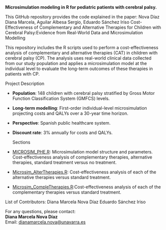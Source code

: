 **Microsimulation modeling in R for pediatric patients with cerebral palsy.**

This GitHub repository provides the code explained in the paper: Nova Díaz Diana Marcela, Aguilar Albesa Sergio, Eduardo Sánchez Iriso
Cost-Effectiveness of Complementary and Alternative Therapies for Children with Cerebral Palsy:Evidence from Real-World Data and Microsimulation Modelling


This repository includes the R scripts used to perform a cost-effectiveness analysis of complementary and alternative therapies (CAT) in children with cerebral palsy (CP). The analysis uses real-world clinical data collected from our study population and applies a microsimulation model at the individual level to evaluate the long-term outcomes of these therapies in patients with CP.

  Project Description

- **Population**: 148 children with cerebral palsy stratified by Gross Motor Function Classification System (GMFCS) levels.
- **Long-term modelling**: First-order individual-level microsimulation projecting costs and QALYs over a 30-year time horizon.
- **Perspective**: Spanish public healthcare system.
- **Discount rate**: 3% annually for costs and QALYs.

  Sections

- [MICROSIM_PHE.R](MICROSIM_PHE.R): Microsimulation model structure and parameters. Cost-effectiveness analysis of complementary therapies, alternative therapies, standard treatment versus no treatment.
- [Microsim_AlterTherapies.R](Microsim_AlterTherapies.R): Cost-effectiveness analysis of each of the alternative therapies versus standard treatment.
- [Microsim_CompleTherapies.R](Microsim_CompleTherapies.R):Cost-effectiveness analysis of each of the complementary therapies versus standard treatment.

List of Contributors:
Diana Marcela Nova Díaz
Eduardo Sánchez Iriso

For any questions, please contact:  
**Diana Marcela Nova Díaz**  
Email: dianamarcela.nova@unavarra.es
